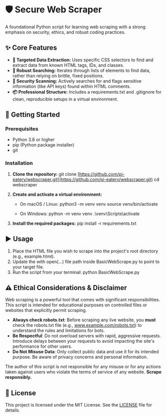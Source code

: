# **🛡️ Secure Web Scraper**

A foundational Python script for learning web scraping with a strong emphasis on security, ethics, and robust coding practices.

## **✨ Core Features**

- **🎯 Targeted Data Extraction:** Uses specific CSS selectors to find and extract data from known HTML tags, IDs, and classes.
- **💪 Robust Searching:** Iterates through lists of elements to find data, rather than relying on brittle, fixed positions.
- **🔐 Security Scanning:** Actively searches for and flags sensitive information (like API keys) found within HTML comments.
- **📦 Professional Structure:** Includes a requirements.txt and .gitignore for clean, reproducible setups in a virtual environment.

## **🚀 Getting Started**

### **Prerequisites**

- Python 3.8 or higher
- pip (Python package installer)
- git

### **Installation**

1. **Clone the repository:**
   git clone [https://github.com/pi-eatery/webscraper.git](https://github.com/pi-eatery/webscraper.git)
   cd webscraper

2. **Create and activate a virtual environment:**

   - On macOS / Linux:
     python3 -m venv venv
     source venv/bin/activate

   - On Windows:
     python -m venv venv
     .\venv\Scripts\activate

3. **Install the required packages:**
   pip install -r requirements.txt

## **▶️ Usage**

1. Place the HTML file you wish to scrape into the project's root directory (e.g., example.html).
2. Update the with open(...) file path inside BasicWebScrape.py to point to your target file.
3. Run the script from your terminal:
   python BasicWebScrape.py

## **⚠️ Ethical Considerations & Disclaimer**

Web scraping is a powerful tool that comes with significant responsibilities. This script is intended for educational purposes on controlled files or websites that explicitly permit scraping.

- **Always check robots.txt**: Before scraping any live website, you **must** check the robots.txt file (e.g., www.example.com/robots.txt) to understand the rules and limitations for bots.
- **Be Respectful**: Do not overload servers with rapid, aggressive requests. Introduce delays between your requests to avoid impacting the site's performance for other users.
- **Do Not Misuse Data**: Only collect public data and use it for its intended purpose. Be aware of privacy concerns and personal information.

The author of this script is not responsible for any misuse or for any actions taken against users who violate the terms of service of any website. **Scrape responsibly.**

## **📜 License**

This project is licensed under the MIT License. See the [LICENSE](https://www.google.com/search?q=LICENSE) file for details.

